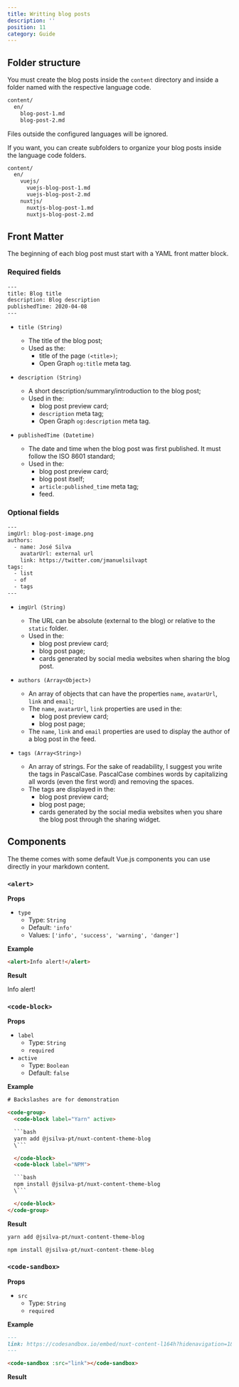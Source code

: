 ```yaml
---
title: Writting blog posts
description: ''
position: 11
category: Guide
---
```


## Folder structure

You must create the blog posts inside the `content` directory and inside a folder named with the respective language code.

```bash
content/
  en/
    blog-post-1.md
    blog-post-2.md
```

Files outside the configured languages will be ignored.

If you want, you can create subfolders to organize your blog posts inside the language code folders.

```bash
content/
  en/
    vuejs/
      vuejs-blog-post-1.md
      vuejs-blog-post-2.md
    nuxtjs/
      nuxtjs-blog-post-1.md
      nuxtjs-blog-post-2.md
```

## Front Matter

The beginning of each blog post must start with a YAML front matter block.

### Required fields

```bash
---
title: Blog title
description: Blog description
publishedTime: 2020-04-08
---
```

- `title (String)`
  - The title of the blog post;
  - Used as the:
    - title of the page `(<title>)`;
    - Open Graph `og:title` meta tag.

- `description (String)`
  - A short description/summary/introduction to the blog post;
  - Used in the:
    - blog post preview card;
    - `description` meta tag;
    -  Open Graph `og:description` meta tag.

- `publishedTime (Datetime)`
  - The date and time when the blog post was first published. It must follow the ISO 8601 standard;
  - Used in the:
    - blog post preview card;
    - blog post itself;
    - `article:published_time` meta tag;
    - feed.  

### Optional fields

```bash
---
imgUrl: blog-post-image.png
authors:
  - name: José Silva
    avatarUrl: external url
    link: https://twitter.com/jmanuelsilvapt
tags:
  - list
  - of
  - tags
---
```

- `imgUrl (String)`
  - The URL can be absolute (external to the blog) or relative to the `static` folder.
  - Used in the:
    - blog post preview card;
    - blog post page;
    - cards generated by social media websites when sharing the blog post.

- `authors (Array<Object>)`
  - An array of objects that can have the properties `name`, `avatarUrl`, `link` and `email`;
  - The `name`, `avatarUrl`, `link` properties are used in the:
    - blog post preview card;
    - blog post page;
  - The `name`, `link` and `email` properties are used to display the author of a blog post in the feed.

- `tags (Array<String>)`
  - An array of strings. For the sake of readability,  I suggest you write the tags in PascalCase. PascalCase combines words by capitalizing all words (even the first word) and removing the spaces.
  - The tags are displayed in the:
    - blog post preview card;
    - blog post page;
    - cards generated by the social media websites when you share the blog post through the sharing widget.

## Components

The theme comes with some default Vue.js components you can use directly in your markdown content.

### `<alert>`

**Props**

- `type`
  - Type: `String`
  - Default: `'info'`
  - Values: `['info', 'success', 'warning', 'danger']`

**Example**

```md
<alert>Info alert!</alert>
```

**Result**

<alert>Info alert!</alert>

### `<code-block>`

**Props**

- `label`
  - Type: `String`
  - `required`
- `active`
  - Type: `Boolean`
  - Default: `false`

**Example**

```html
# Backslashes are for demonstration

<code-group>
  <code-block label="Yarn" active>

  ```bash
  yarn add @jsilva-pt/nuxt-content-theme-blog
  \```

  </code-block>
  <code-block label="NPM">

  ```bash
  npm install @jsilva-pt/nuxt-content-theme-blog
  \```

  </code-block>
</code-group>
```

**Result**

<code-group>
  <code-block label="Yarn" active>

  ```bash
  yarn add @jsilva-pt/nuxt-content-theme-blog
  ```

  </code-block>
  <code-block label="NPM">

  ```bash
  npm install @jsilva-pt/nuxt-content-theme-blog
  ```

  </code-block>
</code-group>

### `<code-sandbox>`

**Props**

- `src`
  - Type: `String`
  - `required`

**Example**

```md
---
link: https://codesandbox.io/embed/nuxt-content-l164h?hidenavigation=1&theme=dark
---

<code-sandbox :src="link"></code-sandbox>
```

**Result**

<code-sandbox src="https://codesandbox.io/embed/nuxt-content-l164h?hidenavigation=1&theme=dark"></code-sandbox>

